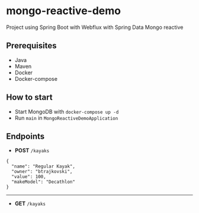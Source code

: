 # mongo-reactive-demo

Project using Spring Boot with Webflux with Spring Data Mongo reactive

## Prerequisites
- Java
- Maven
- Docker
- Docker-compose

## How to start
- Start MongoDB with `docker-compose up -d`
- Run `main` in `MongoReactiveDemoApplication`

## Endpoints
- **POST** `/kayaks`
```
{
  "name": "Regular Kayak",
  "owner": "btrajkovski",
  "value": 100,
  "makeModel": "Decathlon"
}
```
----
- **GET** `/kayaks`
